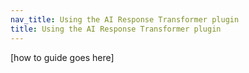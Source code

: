 ```yaml
---
nav_title: Using the AI Response Transformer plugin
title: Using the AI Response Transformer plugin
---
```


[how to guide goes here]
